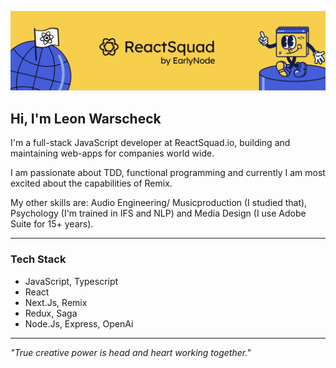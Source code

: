 [![Visit ReactSquad.io!](https://github.com/leonAndersen/leonAndersen/blob/8666df1aded715d8f963964390beaf601f8e219d/reactsquadbanner2.jpg)](https://reactsquad.io/)

## Hi, I'm Leon Warscheck

I'm a full-stack JavaScript developer at ReactSquad.io, building and maintaining web-apps for companies world wide.

I am passionate about TDD, functional programming and currently I am most excited about the capabilities of Remix.

My other skills are: Audio Engineering/ Musicproduction (I studied that), Psychology (I'm trained in IFS and NLP) and Media Design (I use Adobe Suite for 15+ years).

---
### Tech Stack
- JavaScript, Typescript
- React
- Next.Js, Remix
- Redux, Saga
- Node.Js, Express, OpenAi
---

_"True creative power is head and heart working together."_
